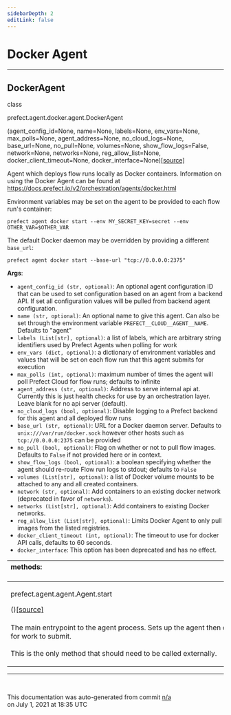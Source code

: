 ```yaml
---
sidebarDepth: 2
editLink: false
---
```

# Docker Agent
---
 ## DockerAgent
 <div class='class-sig' id='prefect-agent-docker-agent-dockeragent'><p class="prefect-sig">class </p><p class="prefect-class">prefect.agent.docker.agent.DockerAgent</p>(agent_config_id=None, name=None, labels=None, env_vars=None, max_polls=None, agent_address=None, no_cloud_logs=None, base_url=None, no_pull=None, volumes=None, show_flow_logs=False, network=None, networks=None, reg_allow_list=None, docker_client_timeout=None, docker_interface=None)<span class="source"><a href="https://github.com/PrefectHQ/prefect/blob/master/src/prefect/agent/docker/agent.py#L37">[source]</a></span></div>

Agent which deploys flow runs locally as Docker containers. Information on using the Docker Agent can be found at https://docs.prefect.io/v2/orchestration/agents/docker.html

Environment variables may be set on the agent to be provided to each flow run's container: 
```
prefect agent docker start --env MY_SECRET_KEY=secret --env OTHER_VAR=$OTHER_VAR

```

The default Docker daemon may be overridden by providing a different `base_url`: 
```
prefect agent docker start --base-url "tcp://0.0.0.0:2375"

```

**Args**:     <ul class="args"><li class="args">`agent_config_id (str, optional)`: An optional agent configuration ID that can be used to set         configuration based on an agent from a backend API. If set all configuration values will be         pulled from backend agent configuration.     </li><li class="args">`name (str, optional)`: An optional name to give this agent. Can also be set through         the environment variable `PREFECT__CLOUD__AGENT__NAME`. Defaults to "agent"     </li><li class="args">`labels (List[str], optional)`: a list of labels, which are arbitrary string         identifiers used by Prefect Agents when polling for work     </li><li class="args">`env_vars (dict, optional)`: a dictionary of environment variables and values that will         be set on each flow run that this agent submits for execution     </li><li class="args">`max_polls (int, optional)`: maximum number of times the agent will poll Prefect Cloud         for flow runs; defaults to infinite     </li><li class="args">`agent_address (str, optional)`:  Address to serve internal api at. Currently this is         just health checks for use by an orchestration layer. Leave blank for no api server         (default).     </li><li class="args">`no_cloud_logs (bool, optional)`: Disable logging to a Prefect backend for this agent         and all deployed flow runs     </li><li class="args">`base_url (str, optional)`: URL for a Docker daemon server. Defaults to         `unix:///var/run/docker.sock` however other hosts such as         `tcp://0.0.0.0:2375` can be provided     </li><li class="args">`no_pull (bool, optional)`: Flag on whether or not to pull flow images.         Defaults to `False` if not provided here or in context.     </li><li class="args">`show_flow_logs (bool, optional)`: a boolean specifying whether the agent should         re-route Flow run logs to stdout; defaults to `False`     </li><li class="args">`volumes (List[str], optional)`: a list of Docker volume mounts to be attached to any         and all created containers.     </li><li class="args">`network (str, optional)`: Add containers to an existing docker network         (deprecated in favor of `networks`).     </li><li class="args">`networks (List[str], optional)`: Add containers to existing Docker networks.     </li><li class="args">`reg_allow_list (List[str], optional)`: Limits Docker Agent to only pull images         from the listed registries.     </li><li class="args">`docker_client_timeout (int, optional)`: The timeout to use for docker         API calls, defaults to 60 seconds.     </li><li class="args">`docker_interface`: This option has been deprecated and has no effect.</li></ul>

|methods: &nbsp;&nbsp;&nbsp;&nbsp;&nbsp;&nbsp;&nbsp;&nbsp;&nbsp;&nbsp;&nbsp;&nbsp;&nbsp;&nbsp;&nbsp;&nbsp;&nbsp;&nbsp;&nbsp;&nbsp;&nbsp;&nbsp;&nbsp;&nbsp;&nbsp;&nbsp;&nbsp;&nbsp;&nbsp;&nbsp;&nbsp;&nbsp;&nbsp;&nbsp;&nbsp;&nbsp;&nbsp;&nbsp;&nbsp;&nbsp;&nbsp;&nbsp;&nbsp;&nbsp;&nbsp;&nbsp;&nbsp;&nbsp;&nbsp;&nbsp;&nbsp;&nbsp;&nbsp;&nbsp;&nbsp;&nbsp;&nbsp;&nbsp;&nbsp;&nbsp;&nbsp;&nbsp;&nbsp;&nbsp;&nbsp;&nbsp;&nbsp;&nbsp;&nbsp;&nbsp;&nbsp;&nbsp;&nbsp;&nbsp;&nbsp;&nbsp;&nbsp;&nbsp;&nbsp;&nbsp;&nbsp;&nbsp;&nbsp;&nbsp;&nbsp;&nbsp;&nbsp;&nbsp;&nbsp;&nbsp;&nbsp;&nbsp;&nbsp;&nbsp;&nbsp;&nbsp;&nbsp;&nbsp;&nbsp;&nbsp;&nbsp;&nbsp;&nbsp;&nbsp;&nbsp;&nbsp;&nbsp;&nbsp;&nbsp;&nbsp;&nbsp;&nbsp;&nbsp;&nbsp;&nbsp;&nbsp;&nbsp;&nbsp;&nbsp;&nbsp;&nbsp;&nbsp;&nbsp;&nbsp;&nbsp;&nbsp;&nbsp;&nbsp;&nbsp;&nbsp;&nbsp;&nbsp;&nbsp;&nbsp;&nbsp;&nbsp;&nbsp;&nbsp;&nbsp;&nbsp;&nbsp;&nbsp;&nbsp;&nbsp;&nbsp;&nbsp;&nbsp;&nbsp;&nbsp;&nbsp;|
|:----|
 | <div class='method-sig' id='prefect-agent-agent-agent-start'><p class="prefect-class">prefect.agent.agent.Agent.start</p>()<span class="source"><a href="https://github.com/PrefectHQ/prefect/blob/master/src/prefect/agent/agent.py#L173">[source]</a></span></div>
<p class="methods">The main entrypoint to the agent process. Sets up the agent then continuously polls for work to submit.<br><br>This is the only method that should need to be called externally.</p>|

---
<br>


<p class="auto-gen">This documentation was auto-generated from commit <a href='https://github.com/PrefectHQ/prefect/commit/n/a'>n/a</a> </br>on July 1, 2021 at 18:35 UTC</p>